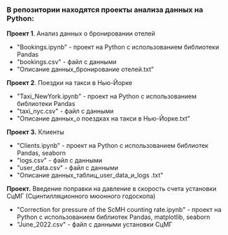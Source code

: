 ### В репозитории находятся проекты анализа данных на Python:

**Проект 1**. Анализ данных о бронировании отелей

* "Bookings.ipynb" - проект на Python с использованием библиотеки Pandas
* "bookings.csv" - файл с данными
* "Описание данных_бронирование отелей.txt"


**Проект 2**. Поездки на такси в Нью-Йорке

* "Taxi_NewYork.ipynb" - проект на Python с использованием библиотеки Pandas
* "taxi_nyc.csv" - файл с данными
* "Описание данных_о поездках на такси в Нью-Йорке.txt"


**Проект 3.** Клиенты

* "Clients.ipynb" - проект на Python с использованием библиотек Pandas, seaborn
* "logs.csv" - файл с данными
* "user_data.csv" - файл с данными
* "Описание данных_таблиц_user_data_и_logs .txt"

**Проект.** Введение поправки на давление в скорость счета установки СцМГ (Сцинтилляционного мюонного годоскопа)
* "Correction for pressure of the ScMH counting rate.ipynb" - проект на Python с использованием библиотек Pandas, matplotlib, seaborn
* "June_2022.csv" - файл с данными установки СцМГ
